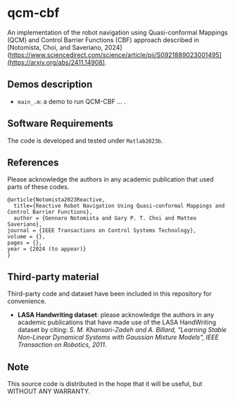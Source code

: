 # qcm-cbf
An implementation of the robot navigation using Quasi-conformal Mappings (QCM) and Control Barrier Functions (CBF) approach described in [Notomista, Choi, and Saveriano, 2024](https://www.sciencedirect.com/science/article/pii/S0921889023001495](https://arxiv.org/abs/2411.14908).

## Demos description
- `main_.m`: a demo to run QCM-CBF ... .

## Software Requirements
The code is developed and tested under `Matlab2023b`.

## References
Please acknowledge the authors in any academic publication that used parts of these codes.
```
@article{Notomista2023Reactive,
  title={Reactive Robot Navigation Using Quasi-conformal Mappings and Control Barrier Functions},
  author = {Gennaro Notomista and Gary P. T. Choi and Matteo Saveriano},
journal = {IEEE Transactions on Control Systems Technology},
volume = {},
pages = {},
year = {2024 (to appear)}
}
```

## Third-party material
Third-party code and dataset have been included in this repository for convenience.

- **LASA Handwriting dataset**: please acknowledge the authors in any academic publications that have made use of the LASA HandWriting dataset by citing: *S. M. Khansari-Zadeh and A. Billard, "Learning Stable Non-Linear Dynamical Systems with Gaussian Mixture Models", IEEE Transaction on Robotics, 2011*.

## Note
This source code is distributed in the hope that it will be useful, but WITHOUT ANY WARRANTY.
